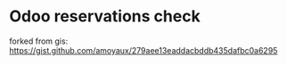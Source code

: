 # Odoo reservations check
forked from gis: https://gist.github.com/amoyaux/279aee13eaddacbddb435dafbc0a6295
